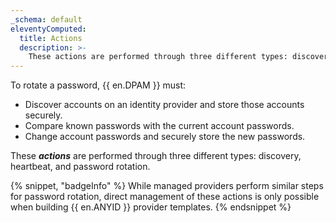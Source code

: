 ```yaml
---
_schema: default
eleventyComputed:
  title: Actions
  description: >-
    These actions are performed through three different types: discovery, heartbeat, and password rotation.
---
```

To rotate a password, {{ en.DPAM }} must:
* Discover accounts on an identity provider and store those accounts securely.
* Compare known passwords with the current account passwords.
* Change account passwords and securely store the new passwords.

These ***actions*** are performed through three different types: discovery, heartbeat, and password rotation.

{% snippet, "badgeInfo" %}
While managed providers perform similar steps for password rotation, direct management of these actions is only possible when building {{ en.ANYID }} provider templates.
{% endsnippet %}